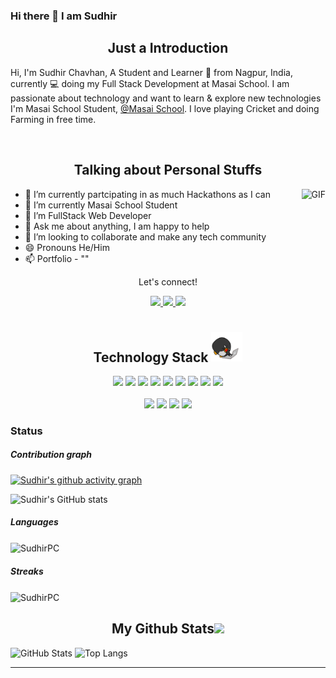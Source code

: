  ### Hi there 👋 I am Sudhir


<h2 align="center">Just a Introduction
</h2>

Hi, I'm Sudhir Chavhan, A Student and Learner 🚀 from Nagpur, India, currently 💻 doing my Full Stack Development at Masai School. I am passionate about technology and want to learn & explore new technologies I'm Masai School Student, [@Masai School](https://in.linkedin.com/school/masai-school/). I love playing Cricket and doing Farming in free time.

</br>
</hr>
<h2 align="center">Talking about Personal Stuffs 

</h2>

  <img align="right" alt="GIF" src="https://media.giphy.com/media/836HiJc7pgzy8iNXCn/giphy.gif" />

- 🧑 I’m currently partcipating in as much Hackathons as I can
- 🌱 I’m currently Masai School Student
- 🌱 I’m FullStack Web Developer
- 💬 Ask me about anything, I am happy to help
- 👯 I’m looking to collaborate and make any tech community
- 😄 Pronouns He/Him
- 📫 Portfolio - ""


<div align="center">
<p align="center">Let's connect!</p>
<a href="https://twitter.com/SudhirChavhan27">
    <img src="https://img.shields.io/badge/Twitter-1DA1F2?style=for-the-badge&logo=twitter&logoColor=white" />
</a>
<!-- 
<a href="https://www.instagram.com/chavhansudhir/">
    <img src="https://img.shields.io/badge/Instagram-E4405F?style=for-the-badge&logo=instagram&logoColor=white" />
</a> -->
  <a href="sudhirchavhan100@gmail.com">
 <img src= https://img.shields.io/badge/Gmail-D14836?style=for-the-badge&logo=gmail&logoColor=white />
  </a>

<a href="https://www.linkedin.com/in/sudhirpc/">
    <img src="https://img.shields.io/badge/linkedin-%230077B5.svg?&style=for-the-badge&logo=linkedin&logoColor=white" />
</a>


<!-- <a href="https://www.facebook.com/sudhir.chavhan.583/">
    <img src="https://img.shields.io/badge/Facebook-1877F2?style=for-the-badge&logo=facebook&logoColor=white" />
</a> -->


</div>




<h1></h1>
<p align="center">
  <h2 align="center">Technology Stack  <img src="https://github.com/Vaman93/Vaman93/blob/main/image/laptop.gif" width="50"></h2>
<div align="center">
   <img src="https://img.shields.io/badge/-HTML-c58545?style=for-the-badge&logo=html5&logoColor=c58545&labelColor=282828">
   <img src="https://img.shields.io/badge/-CSS-d1a01f?style=for-the-badge&logo=css3&logoColor=d1a01f&labelColor=282828">
   <img src="https://img.shields.io/badge/JavaScript-F7DF1E?style=for-the-badge&logo=javascript&logoColor=d1a01f&labelColor=282828">
   <img src="https://img.shields.io/badge/Node.js-43853D?style=for-the-badge&logo=node.js&logoColor=d1a01f&labelColor=282828">
   <img src="https://img.shields.io/badge/Express.js-404D59?style=for-the-badge&logo=express.js&logoColor=d1a01f&labelColor=282828">
   <img src="https://img.shields.io/badge/React-20232A?style=for-the-badge&logo=react&logoColor=61DAFB&labelColor=282828">
   <img src="https://img.shields.io/badge/MongoDB-4EA94B?style=for-the-badge&logo=mongodb&logoColor=white">
  <img src="https://img.shields.io/badge/Bootstrap-563D7C?style=for-the-badge&logo=bootstrap&logoColor=white"/>
<img src="https://img.shields.io/badge/Material--UI-0081CB?style=for-the-badge&logo=material-ui&logoColor=white"/>
  </br>
    </br>
  <img src="https://img.shields.io/badge/GitHub-100000?style=for-the-badge&logo=github&logoColor=white"/>
 
  <img src="https://img.shields.io/badge/Netlify-00C7B7?style=for-the-badge&logo=netlify&logoColor=whit"/>
  
  <img src="https://img.shields.io/badge/Heroku-430098?style=for-the-badge&logo=heroku&logoColor=white"/>
  
  <img src="https://img.shields.io/badge/Redux-593D88?style=for-the-badge&logo=redux&logoColor=white"/>
</div>
</p>

<h3>Status</h3>

<h5>Contribution graph</h5>

[![Sudhir's github activity graph](https://activity-graph.herokuapp.com/graph?username=SudhirPC&theme=react-dark)](https://github.com/SudhirPC/github-readme-activity-graph)

![Sudhir's GitHub stats](https://github-readme-stats.vercel.app/api?username=SudhirPC&show_icons=true&theme=radical)

<h5>Languages</h5>

<p><img align="center" src="https://github-readme-stats.vercel.app/api/top-langs?username=SudhirPC&show_icons=true&locale=en&layout=compact&hide=css" alt="SudhirPC" /></p>

<h5>Streaks</h5>
<p><img align="center" src="https://github-readme-streak-stats.herokuapp.com/?user=SudhirPC&" alt="SudhirPC" /></p>

<h2 align="center">
  My Github Stats<img src="https://media.giphy.com/media/VgCDAzcKvsR6OM0uWg/giphy.gif" width="50">
</h2>

![GitHub Stats](https://github-readme-stats.vercel.app/api?username=SudhirPC&theme=radical)
![Top Langs](https://github-readme-stats.vercel.app/api/top-langs/?username=SudhirPC&theme=tokyonight)

<hr> 
